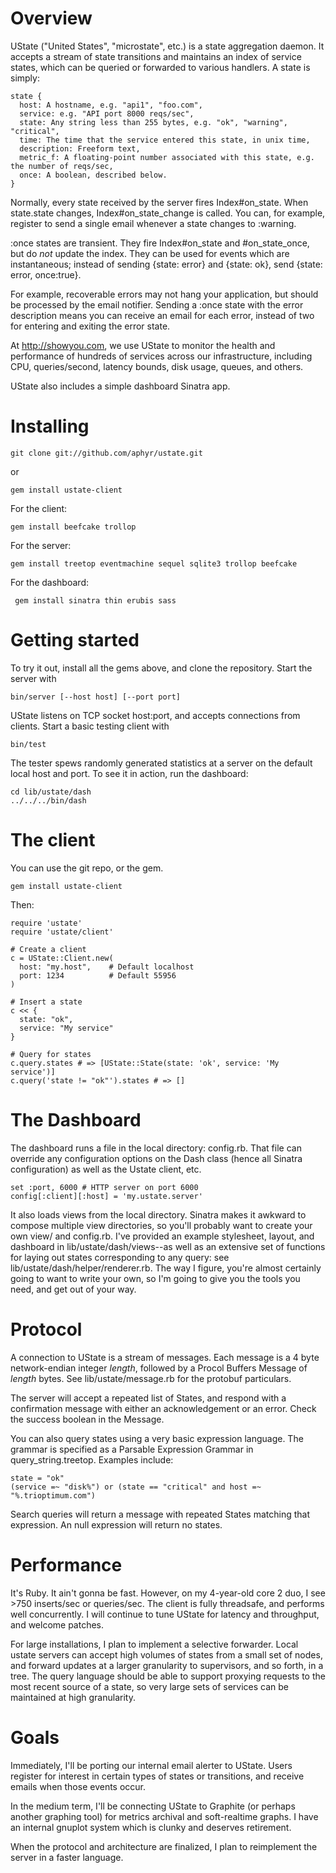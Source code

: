Overview
======

UState ("United States", "microstate", etc.) is a state aggregation daemon. It
accepts a stream of state transitions and maintains an index of service states,
which can be queried or forwarded to various handlers. A state is simply:

    state {
      host: A hostname, e.g. "api1", "foo.com",
      service: e.g. "API port 8000 reqs/sec",
      state: Any string less than 255 bytes, e.g. "ok", "warning", "critical",
      time: The time that the service entered this state, in unix time,
      description: Freeform text,
      metric_f: A floating-point number associated with this state, e.g. the number of reqs/sec,
      once: A boolean, described below.
    }

Normally, every state received by the server fires Index#on_state. When
state.state changes, Index#on_state_change is called. You can, for example,
register to send a single email whenever a state changes to :warning.

:once states are transient. They fire Index#on_state and #on_state_once, but do
*not* update the index. They can be used for events which are instantaneous;
instead of sending {state: error} and {state: ok}, send {state: error,
once:true}. 

For example, recoverable errors may not hang your application, but
should be processed by the email notifier. Sending a :once state with
the error description means you can receive an email for each error,
instead of two for entering and exiting the error state.

At http://showyou.com, we use UState to monitor the health and performance of
hundreds of services across our infrastructure, including CPU, queries/second,
latency bounds, disk usage, queues, and others.

UState also includes a simple dashboard Sinatra app.

Installing
==========

    git clone git://github.com/aphyr/ustate.git

or

    gem install ustate-client

For the client:

    gem install beefcake trollop

For the server:

    gem install treetop eventmachine sequel sqlite3 trollop beefcake

For the dashboard:

     gem install sinatra thin erubis sass

Getting started
===============

To try it out, install all the gems above, and clone the repository. Start the server with

    bin/server [--host host] [--port port]

UState listens on TCP socket host:port, and accepts connections from clients. Start a basic testing client with

    bin/test

The tester spews randomly generated statistics at a server on the default local host and port. To see it in action, run the dashboard:

    cd lib/ustate/dash
    ../../../bin/dash

The client
==========

You can use the git repo, or the gem.

    gem install ustate-client

Then:

    require 'ustate'
    require 'ustate/client'

    # Create a client
    c = UState::Client.new(
      host: "my.host",    # Default localhost
      port: 1234          # Default 55956
    )
    
    # Insert a state
    c << {
      state: "ok",
      service: "My service"
    }

    # Query for states
    c.query.states # => [UState::State(state: 'ok', service: 'My service')]
    c.query('state != "ok"').states # => []

The Dashboard
=============

The dashboard runs a file in the local directory: config.rb. That file can
override any configuration options on the Dash class (hence all Sinatra
configuration) as well as the Ustate client, etc.

    set :port, 6000 # HTTP server on port 6000
    config[:client][:host] = 'my.ustate.server'

It also loads views from the local directory. Sinatra makes it awkward to
compose multiple view directories, so you'll probably want to create your own
view/ and config.rb. I've provided an example stylesheet, layout, and dashboard
in lib/ustate/dash/views--as well as an extensive set of functions for laying
out states corresponding to any query: see lib/ustate/dash/helper/renderer.rb.
The way I figure, you're almost certainly going to want to write your own, so
I'm going to give you the tools you need, and get out of your way.

Protocol
========

A connection to UState is a stream of messages. Each message is a 4 byte
network-endian integer *length*, followed by a Procol Buffers Message of
*length* bytes. See lib/ustate/message.rb for the protobuf particulars.

The server will accept a repeated list of States, and respond with a
confirmation message with either an acknowledgement or an error. Check the
success boolean in the Message.

You can also query states using a very basic expression language. The grammar is specified as a Parsable Expression Grammar in query_string.treetop. Examples include:

    state = "ok"
    (service =~ "disk%") or (state == "critical" and host =~ "%.trioptimum.com")

Search queries will return a message with repeated States matching that expression. An null expression will return no states.

Performance
===========

It's Ruby. It ain't gonna be fast. However, on my 4-year-old core 2 duo, I see >750 inserts/sec or queries/sec. The client is fully threadsafe, and performs well concurrently. I will continue to tune UState for latency and throughput, and welcome patches.

For large installations, I plan to implement a selective forwarder. Local ustate servers can accept high volumes of states from a small set of nodes, and forward updates at a larger granularity to supervisors, and so forth, in a tree. The query language should be able to support proxying requests to the most recent source of a state, so very large sets of services can be maintained at high granularity.

Goals
=====

Immediately, I'll be porting our internal email alerter to UState. Users register for interest in certain types of states or transitions, and receive emails when those events occur.

In the medium term, I'll be connecting UState to Graphite (or perhaps another
graphing tool) for metrics archival and soft-realtime graphs. I have an
internal gnuplot system which is clunky and deserves retirement.

When the protocol and architecture are finalized, I plan to reimplement the server in a faster language.
